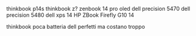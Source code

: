 thinkbook p14s
thinkbook z?
zenbook 14 pro oled
dell precision 5470
dell precision 5480
dell xps 14
HP ZBook Firefly G10 14

thinkbook poca batteria
dell perfetti ma costano troppo
